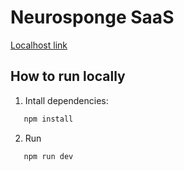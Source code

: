 # Neurosponge SaaS

[Localhost link](http://localhost:3000)

## How to run locally

1. Intall dependencies:

```bash
   npm install
```

2. Run

```bash
   npm run dev
```
